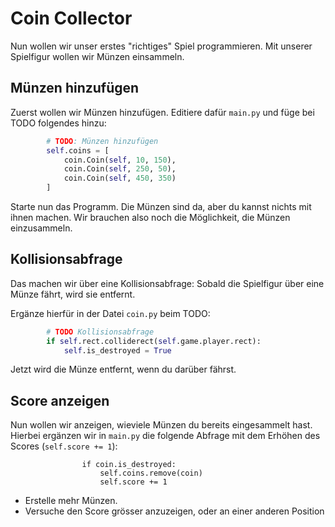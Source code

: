 # Coin Collector
Nun wollen wir unser erstes "richtiges" Spiel programmieren.
Mit unserer Spielfigur wollen wir Münzen einsammeln.

## Münzen hinzufügen
Zuerst wollen wir Münzen hinzufügen.
Editiere dafür `main.py` und füge bei TODO folgendes hinzu:
``` python
        # TODO: Münzen hinzufügen
        self.coins = [
            coin.Coin(self, 10, 150),
            coin.Coin(self, 250, 50),
            coin.Coin(self, 450, 350)
        ]
```

Starte nun das Programm. Die Münzen sind da, aber du kannst nichts mit ihnen machen.
Wir brauchen also noch die Möglichkeit, die Münzen einzusammeln.

## Kollisionsabfrage
Das machen wir über eine Kollisionsabfrage: Sobald die Spielfigur über eine Münze fährt, wird sie entfernt.

Ergänze hierfür in der Datei `coin.py` beim TODO:
``` python
        # TODO Kollisionsabfrage
        if self.rect.colliderect(self.game.player.rect):
            self.is_destroyed = True
```

Jetzt wird die Münze entfernt, wenn du darüber fährst.

## Score anzeigen
Nun wollen wir anzeigen, wieviele Münzen du bereits eingesammelt hast.
Hierbei ergänzen wir in `main.py` die folgende Abfrage mit dem Erhöhen des Scores (`self.score += 1`):
``` pyhton
                if coin.is_destroyed:
                    self.coins.remove(coin)
                    self.score += 1
```

* Erstelle mehr Münzen.
* Versuche den Score grösser anzuzeigen, oder an einer anderen Position

